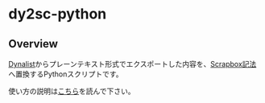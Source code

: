 # dy2sc-python
## Overview
[Dynalist](https://dynalist.io/)からプレーンテキスト形式でエクスポートした内容を、[Scrapbox記法](https://scrapbox.io/help-jp/%E8%A8%98%E6%B3%95)へ置換するPythonスクリプトです。

使い方の説明は[こちら](http://ich.hatenadiary.com/entry/dynalist-to-scrapbox)を読んで下さい。
